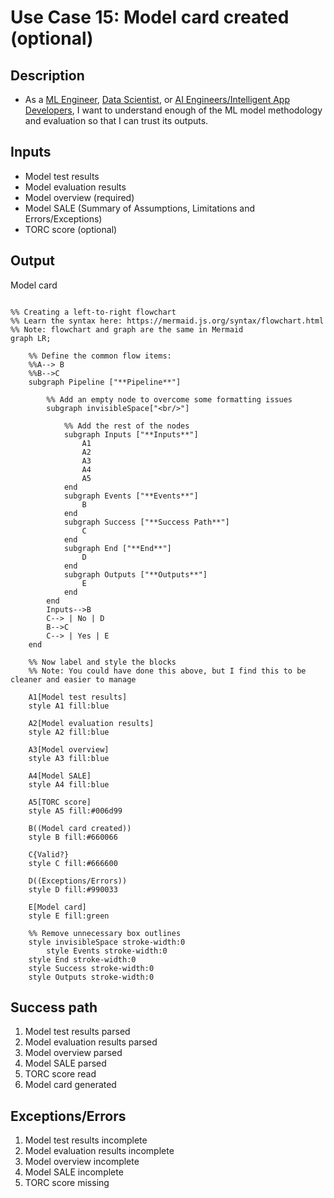 # Use Case 15: Model card created (optional)

## Description

* As a <a href="https://github.com/MLOps-OpenAPI/arch-diagrams?tab=readme-ov-file#ml-engineers">ML Engineer</a>, <a href="https://github.com/MLOps-OpenAPI/arch-diagrams?tab=readme-ov-file#data-scientists">Data Scientist</a>, or <a href='https://github.com/MLOps-OpenAPI/arch-diagrams?tab=readme-ov-file#ai-engineers--intelligent-app-developers'>AI Engineers/Intelligent App Developers</a>, I want to understand enough of the ML model methodology and evaluation so that I can trust its outputs.

## Inputs

* Model test results
* Model evaluation results
* Model overview (required)
* Model SALE (Summary of Assumptions, Limitations and Errors/Exceptions)
* TORC score (optional)

## Output

Model card

```mermaid

%% Creating a left-to-right flowchart
%% Learn the syntax here: https://mermaid.js.org/syntax/flowchart.html
%% Note: flowchart and graph are the same in Mermaid
graph LR;

    %% Define the common flow items:
    %%A--> B
    %%B-->C
    subgraph Pipeline ["**Pipeline**"]
        
        %% Add an empty node to overcome some formatting issues
        subgraph invisibleSpace["<br/>"]

            %% Add the rest of the nodes
            subgraph Inputs ["**Inputs**"]
                A1
                A2
                A3
                A4
                A5
            end
            subgraph Events ["**Events**"]
                B
            end
            subgraph Success ["**Success Path**"]
                C
            end
            subgraph End ["**End**"]
                D
            end
            subgraph Outputs ["**Outputs**"]
                E
            end
        end
        Inputs-->B
        C--> | No | D
        B-->C
        C--> | Yes | E
    end

    %% Now label and style the blocks
    %% Note: You could have done this above, but I find this to be cleaner and easier to manage

    A1[Model test results]
    style A1 fill:blue

    A2[Model evaluation results]
    style A2 fill:blue

    A3[Model overview]
    style A3 fill:blue

    A4[Model SALE]
    style A4 fill:blue

    A5[TORC score]
    style A5 fill:#006d99

    B((Model card created))
    style B fill:#660066

    C{Valid?}
    style C fill:#666600

    D((Exceptions/Errors))
    style D fill:#990033

    E[Model card]
    style E fill:green

    %% Remove unnecessary box outlines
    style invisibleSpace stroke-width:0
        style Events stroke-width:0
    style End stroke-width:0
    style Success stroke-width:0
    style Outputs stroke-width:0

```


## Success path

1. Model test results parsed
2. Model evaluation results parsed
3. Model overview parsed
4. Model SALE parsed
5. TORC score read
6. Model card generated

## Exceptions/Errors

1. Model test results incomplete
2. Model evaluation results incomplete
3. Model overview incomplete
4. Model SALE incomplete
5. TORC score missing

